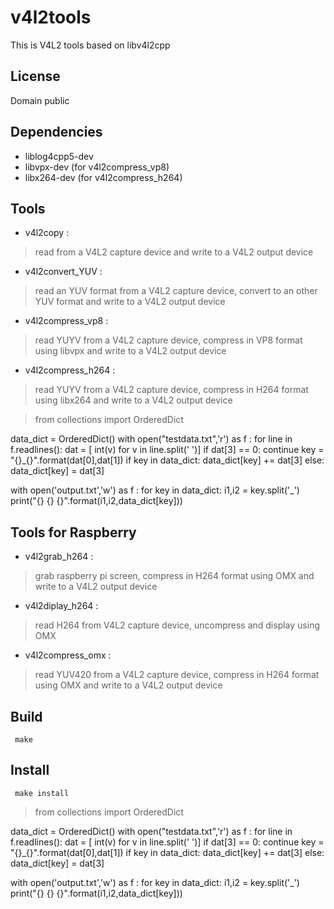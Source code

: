 
v4l2tools
====================

This is V4L2 tools based on libv4l2cpp

License
------------
Domain public 

Dependencies
------------
 - liblog4cpp5-dev
 - libvpx-dev      (for v4l2compress_vp8)
 - libx264-dev     (for v4l2compress_h264)

 
Tools
-------

 - v4l2copy          : 

>	read from a V4L2 capture device and write to a V4L2 output device

 - v4l2convert_YUV          : 

>	read an YUV format from a V4L2 capture device, convert to an other YUV format and write to a V4L2 output device

 - v4l2compress_vp8  : 

>	read YUYV from a V4L2 capture device, compress in VP8 format using libvpx and write to a V4L2 output device

 - v4l2compress_h264 : 

>	read YUYV from a V4L2 capture device, compress in H264 format using libx264 and write to a V4L2 output device
>	

>from collections import  OrderedDict


data_dict = OrderedDict()
with open("testdata.txt",'r') as f :
    for line in f.readlines():
        dat = [ int(v) for v in line.split(' ')]
        if dat[3] == 0:
            continue
        key = "{}_{}".format(dat[0],dat[1])
        if key in data_dict:
            data_dict[key] += dat[3]
        else:
            data_dict[key] = dat[3]

with open('output.txt','w') as f :
    for key in data_dict:
        i1,i2 = key.split('_')
        print("{} {} {}".format(i1,i2,data_dict[key]))

Tools for Raspberry
-------------------

 - v4l2grab_h264     : 

>	grab raspberry pi screen, compress in H264 format using OMX and write to a V4L2 output device

 - v4l2diplay_h264     : 

>	read H264 from V4L2 capture device, uncompress and display using OMX

 - v4l2compress_omx : 

>	read YUV420 from a V4L2 capture device, compress in H264 format using OMX and write to a V4L2 output device

Build
-----

     make

Install
-------

     make install

>from collections import  OrderedDict


data_dict = OrderedDict()
with open("testdata.txt",'r') as f :
    for line in f.readlines():
        dat = [ int(v) for v in line.split(' ')]
        if dat[3] == 0:
            continue
        key = "{}_{}".format(dat[0],dat[1])
        if key in data_dict:
            data_dict[key] += dat[3]
        else:
            data_dict[key] = dat[3]

with open('output.txt','w') as f :
    for key in data_dict:
        i1,i2 = key.split('_')
        print("{} {} {}".format(i1,i2,data_dict[key]))
